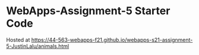 # WebApps-Assignment-5 Starter Code

Hosted at https://44-563-webapps-f21.github.io/webapps-s21-assignment-5-JustinLalu/animals.html
